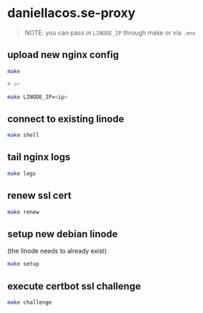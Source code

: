 # daniellacos.se-proxy

> NOTE: you can pass in `LINODE_IP` through make or via `.env`

## upload new nginx config

```sh
make

# or

make LINODE_IP=<ip>
```

## connect to existing linode

```sh
make shell
```

## tail nginx logs

```sh
make logs
```

## renew ssl cert

```sh
make renew
```

## setup new debian linode

(the linode needs to already exist)

```sh
make setup
```

## execute certbot ssl challenge

```sh
make challenge
```
